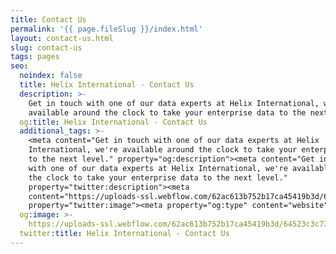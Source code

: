 ```yaml
---
title: Contact Us
permalink: '{{ page.fileSlug }}/index.html'
layout: contact-us.html
slug: contact-us
tags: pages
seo:
  noindex: false
  title: Helix International - Contact Us
  description: >-
    Get in touch with one of our data experts at Helix International, we're
    available around the clock to take your enterprise data to the next level.
  og:title: Helix International - Contact Us
  additional_tags: >-
    <meta content="Get in touch with one of our data experts at Helix
    International, we're available around the clock to take your enterprise data
    to the next level." property="og:description"><meta content="Get in touch
    with one of our data experts at Helix International, we're available around
    the clock to take your enterprise data to the next level."
    property="twitter:description"><meta
    content="https://uploads-ssl.webflow.com/62ac613b752b17ca45419b3d/64523c3c737acdc0f38d17ac_meta-image.png"
    property="twitter:image"><meta property="og:type" content="website">
  og:image: >-
    https://uploads-ssl.webflow.com/62ac613b752b17ca45419b3d/64523c3c737acdc0f38d17ac_meta-image.png
  twitter:title: Helix International - Contact Us
---
```




